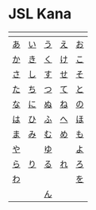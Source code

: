 # JSL Kana

| <!-- --> | <!-- --> | <!-- --> | <!-- --> | <!-- --> |
|-|-|-|-|-|
| [あ](/en/kana/あ.md) | [い](/en/kana/い.md) | [う](/en/kana/う.md) | [え](/en/kana/え.md) | [お](/en/kana/お.md) |
| [か](/en/kana/か.md) | [き](/en/kana/き.md) | [く](/en/kana/く.md) | [け](/en/kana/け.md) | [こ](/en/kana/こ.md) |
| [さ](/en/kana/さ.md) | [し](/en/kana/し.md) | [す](/en/kana/す.md) | [せ](/en/kana/せ.md) | [そ](/en/kana/そ.md) |
| [た](/en/kana/た.md) | [ち](/en/kana/ち.md) | [つ](/en/kana/つ.md) | [て](/en/kana/て.md) | [と](/en/kana/と.md) |
| [な](/en/kana/な.md) | [に](/en/kana/に.md) | [ぬ](/en/kana/ぬ.md) | [ね](/en/kana/ね.md) | [の](/en/kana/の.md) |
| [は](/en/kana/は.md) | [ひ](/en/kana/ひ.md) | [ふ](/en/kana/ふ.md) | [へ](/en/kana/へ.md) | [ほ](/en/kana/ほ.md) |
| [ま](/en/kana/ま.md) | [み](/en/kana/み.md) | [む](/en/kana/む.md) | [め](/en/kana/め.md) | [も](/en/kana/も.md) |
| [や](/en/kana/や.md) | | [ゆ](/en/kana/ゆ.md) | | [よ](/en/kana/よ.md) |
| [ら](/en/kana/ら.md) | [り](/en/kana/り.md) | [る](/en/kana/る.md) | [れ](/en/kana/れ.md) | [ろ](/en/kana/ろ.md) |
| [わ](/en/kana/わ.md) | | | | [を](/en/kana/を.md) | 
| | | [ん](/en/kana/ん.md) | | |